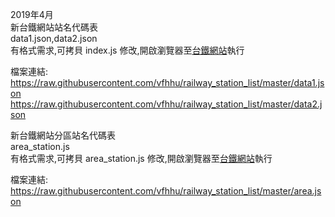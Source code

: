 2019年4月<br>
新台鐵網站站名代碼表<br>
data1.json,data2.json<br>
有格式需求,可拷貝 index.js 修改,開啟瀏覽器至[台鐵網站](https://tip.railway.gov.tw/tra-tip-web/tip/tip001/tip111/view)執行<br>



檔案連結:<br>
https://raw.githubusercontent.com/vfhhu/railway_station_list/master/data1.json
https://raw.githubusercontent.com/vfhhu/railway_station_list/master/data2.json



新台鐵網站分區站名代碼表<br>
area_station.js<br>
有格式需求,可拷貝 area_station.js 修改,開啟瀏覽器至[台鐵網站](https://tip.railway.gov.tw/tra-tip-web/tip/tip00H/tipH41/goTH41)執行<br>

檔案連結:<br>
https://raw.githubusercontent.com/vfhhu/railway_station_list/master/area.json